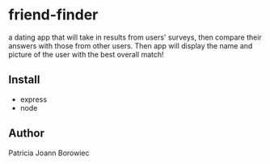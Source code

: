 # friend-finder

a dating app that will take in results from users' surveys, then compare their answers with those from other users. Then app will display the name and picture of the user with the best overall match!

## Install

- express
- node

## Author

Patricia Joann Borowiec
